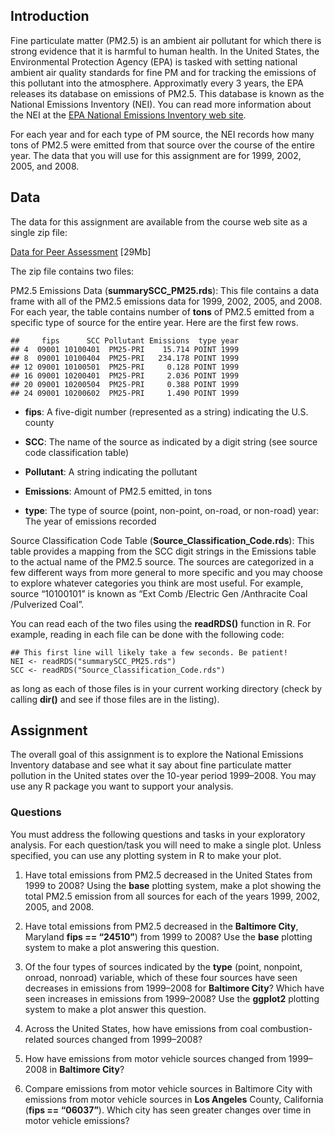 Introduction
------------

Fine particulate matter (PM2.5) is an ambient air pollutant for which
there is strong evidence that it is harmful to human health. In the
United States, the Environmental Protection Agency (EPA) is tasked with
setting national ambient air quality standards for fine PM and for
tracking the emissions of this pollutant into the atmosphere.
Approximatly every 3 years, the EPA releases its database on emissions
of PM2.5. This database is known as the National Emissions Inventory
(NEI). You can read more information about the NEI at the [EPA National
Emissions Inventory web
site](http://www.epa.gov/ttn/chief/eiinformation.html).

For each year and for each type of PM source, the NEI records how many
tons of PM2.5 were emitted from that source over the course of the
entire year. The data that you will use for this assignment are for
1999, 2002, 2005, and 2008.

Data
----

The data for this assignment are available from the course web site as a
single zip file:

[Data for Peer
Assessment](https://d396qusza40orc.cloudfront.net/exdata%2Fdata%2FNEI_data.zip)
\[29Mb\]

The zip file contains two files:

PM2.5 Emissions Data (**summarySCC\_PM25.rds**): This file contains a
data frame with all of the PM2.5 emissions data for 1999, 2002, 2005,
and 2008. For each year, the table contains number of **tons** of PM2.5
emitted from a specific type of source for the entire year. Here are the
first few rows.

    ##     fips      SCC Pollutant Emissions  type year
    ## 4  09001 10100401  PM25-PRI    15.714 POINT 1999
    ## 8  09001 10100404  PM25-PRI   234.178 POINT 1999
    ## 12 09001 10100501  PM25-PRI     0.128 POINT 1999
    ## 16 09001 10200401  PM25-PRI     2.036 POINT 1999
    ## 20 09001 10200504  PM25-PRI     0.388 POINT 1999
    ## 24 09001 10200602  PM25-PRI     1.490 POINT 1999

-   **fips**: A five-digit number (represented as a string) indicating
    the U.S. county

-   **SCC**: The name of the source as indicated by a digit string (see
    source code classification table)

-   **Pollutant**: A string indicating the pollutant

-   **Emissions**: Amount of PM2.5 emitted, in tons

-   **type**: The type of source (point, non-point, on-road, or
    non-road) year: The year of emissions recorded

Source Classification Code Table (**Source\_Classification\_Code.rds**):
This table provides a mapping from the SCC digit strings in the
Emissions table to the actual name of the PM2.5 source. The sources are
categorized in a few different ways from more general to more specific
and you may choose to explore whatever categories you think are most
useful. For example, source “10100101” is known as “Ext Comb /Electric
Gen /Anthracite Coal /Pulverized Coal”.

You can read each of the two files using the **readRDS()** function in
R. For example, reading in each file can be done with the following
code:

    ## This first line will likely take a few seconds. Be patient!
    NEI <- readRDS("summarySCC_PM25.rds")
    SCC <- readRDS("Source_Classification_Code.rds")

as long as each of those files is in your current working directory
(check by calling **dir()** and see if those files are in the listing).

Assignment
----------

The overall goal of this assignment is to explore the National Emissions
Inventory database and see what it say about fine particulate matter
pollution in the United states over the 10-year period 1999–2008. You
may use any R package you want to support your analysis.

### Questions

You must address the following questions and tasks in your exploratory
analysis. For each question/task you will need to make a single plot.
Unless specified, you can use any plotting system in R to make your
plot.

1.  Have total emissions from PM2.5 decreased in the United States from
    1999 to 2008? Using the **base** plotting system, make a plot
    showing the total PM2.5 emission from all sources for each of the
    years 1999, 2002, 2005, and 2008.

2.  Have total emissions from PM2.5 decreased in the **Baltimore City**,
    Maryland **fips == “24510”**) from 1999 to 2008? Use the **base**
    plotting system to make a plot answering this question.

3.  Of the four types of sources indicated by the **type** (point,
    nonpoint, onroad, nonroad) variable, which of these four sources
    have seen decreases in emissions from 1999–2008 for **Baltimore
    City**? Which have seen increases in emissions from 1999–2008? Use
    the **ggplot2** plotting system to make a plot answer this question.

4.  Across the United States, how have emissions from coal
    combustion-related sources changed from 1999–2008?

5.  How have emissions from motor vehicle sources changed from 1999–2008
    in **Baltimore City**?

6.  Compare emissions from motor vehicle sources in Baltimore City with
    emissions from motor vehicle sources in **Los Angeles** County,
    California (**fips == “06037”**). Which city has seen greater
    changes over time in motor vehicle emissions?
